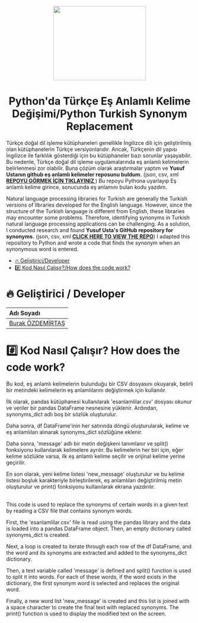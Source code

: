 <div align="center">
<img src="https://user-images.githubusercontent.com/33163650/231457894-7e2a11c1-3334-49f0-b538-a0519ecd91bd.jpg" width="250" height="200">
</div>


<h1 align="center">Python'da Türkçe Eş Anlamlı Kelime Değişimi/Python Turkish Synonym Replacement </h1>
<p align="justify">

Türkçe doğal dil işleme kütüphaneleri genellikle İngilizce dili için geliştirilmiş olan kütüphanelerin Türkçe versiyonlarıdır. Ancak, Türkçenin dil yapısı İngilizce ile farklılık gösterdiği için bu kütüphaneler bazı sorunlar yaşayabilir. Bu nedenle, Türkçe doğal dil işleme uygulamalarında eş anlamlı kelimelerin belirlenmesi zor olabilir. Buna çözüm olarak araştırmalar yaptım ve <b>Yusuf Ustanın github eş anlamlı kelimeler reposunu buldum.</b> (json, csv, xml <a href="[www.github.com](https://github.com/yusufusta/Es-Anlamlilar)"> <b> REPOYU GÖRMEK İÇİN TIKLAYINIZ </b></a>) Bu repoyu Pythona uyarlayıp Eş anlamlı kelime girince, sonucunda eş anlamını bulan kodu yazdım.</p>

Natural language processing libraries for Turkish are generally the Turkish versions of libraries developed for the English language. However, since the structure of the Turkish language is different from English, these libraries may encounter some problems. Therefore, identifying synonyms in Turkish natural language processing applications can be challenging. As a solution, I conducted research and found <b>Yusuf Usta's GitHub repository for synonyms.</b> (json, csv, xml <a href="[www.github.com](https://github.com/yusufusta/Es-Anlamlilar)"> <b>CLICK HERE TO VIEW THE REPO</b></a>) I adapted this repository to Python and wrote a code that finds the synonym when an synonymous word is entered.

*  [:fire: Geliştirici/Developer](#fire-geliştirici-developer)
*  [:hash: Kod Nasıl Çalışır?/How does the code work?](#hash-kod-nasıl-çalışır-how-does-the-code-work)

# :fire: Geliştirici / Developer
| Adı Soyadı | 
| :--- | 
| [Burak ÖZDEMİRTAŞ](https://github.com/burakozdemirtas) |


# :hash: Kod Nasıl Çalışır? How does the code work?
<p align="justify">
Bu kod, eş anlamlı kelimelerin bulunduğu bir CSV dosyasını okuyarak, belirli bir metindeki kelimelerin eş anlamlılarını değiştirmek için kullanılır.

İlk olarak, pandas kütüphanesi kullanılarak 'esanlamlilar.csv' dosyası okunur ve veriler bir pandas DataFrame nesnesine yüklenir. Ardından, synonyms_dict adlı boş bir sözlük oluşturulur.

Daha sonra, df DataFrame'inin her satırında döngü oluşturularak, kelime ve eş anlamlıları alınarak synonyms_dict sözlüğüne eklenir.

Daha sonra, 'message' adlı bir metin değişkeni tanımlanır ve split() fonksiyonu kullanılarak kelimelere ayrılır. Bu kelimelerin her biri için, eğer kelime sözlükte varsa, ilk eş anlamlı kelime seçilir ve orijinal kelime yerine geçirilir.

En son olarak, yeni kelime listesi 'new_message' oluşturulur ve bu kelime listesi boşluk karakteriyle birleştirilerek, eş anlamlıları değiştirilmiş metin oluşturulur ve print() fonksiyonu kullanılarak ekrana yazdırılır. 
 
</br>
This code is used to replace the synonyms of certain words in a given text by reading a CSV file that contains synonym words.

First, the 'esanlamlilar.csv' file is read using the pandas library and the data is loaded into a pandas DataFrame object. Then, an empty dictionary called synonyms_dict is created.

Next, a loop is created to iterate through each row of the df DataFrame, and the word and its synonyms are extracted and added to the synonyms_dict dictionary.

Then, a text variable called 'message' is defined and split() function is used to split it into words. For each of these words, if the word exists in the dictionary, the first synonym word is selected and replaces the original word.

Finally, a new word list 'new_message' is created and this list is joined with a space character to create the final text with replaced synonyms. The print() function is used to display the modified text on the screen.
</p>



